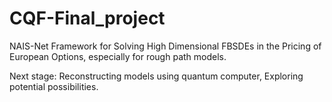 # CQF-Final_project
NAIS-Net Framework for Solving High Dimensional FBSDEs in the Pricing of European Options, especially for rough path models.

Next stage: Reconstructing models using quantum computer, Exploring potential possibilities.
